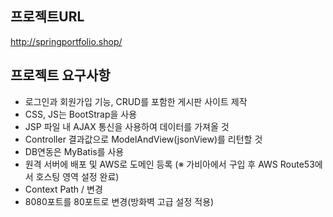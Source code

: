 ## 프로젝트URL   
http://springportfolio.shop/   

## 프로젝트 요구사항   
- 로그인과 회원가입 기능, CRUD를 포함한 게시판 사이트 제작
- CSS, JS는 BootStrap을 사용
- JSP 파일 내 AJAX 통신을 사용하여 데이터를 가져올 것
- Controller 결과값으로 ModelAndView(jsonView)를 리턴할 것
- DB연동은 MyBatis를 사용
- 원격 서버에 배포 및 AWS로 도메인 등록 (※ 가비아에서 구입 후 AWS Route53에서 호스팅 영역 설정 완료)
- Context Path / 변경
- 8080포트를 80포트로 변경(방화벽 고급 설정 적용)
